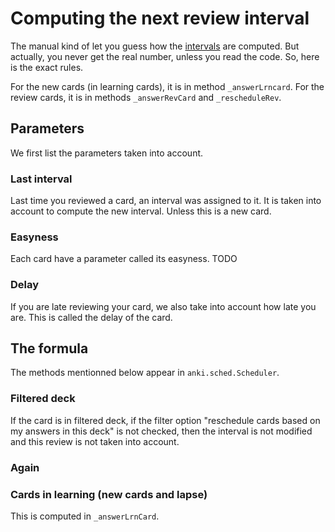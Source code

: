 # Computing the next review interval

The manual kind of let you guess how the
[intervals](https://apps.ankiweb.net/docs/manual.html#reviews) are
computed. But actually, you never get the real number, unless you read
the code. So, here is the exact rules.


For the new cards (in learning
cards), it is in method ```_answerLrncard```. For the review cards, it
is in methods ```_answerRevCard``` and ```_rescheduleRev```.

## Parameters
We first list the parameters taken into account.

### Last interval
Last time you reviewed a card, an interval was assigned to it. It is
taken into account to compute the new interval. Unless this is a new
card.

### Easyness
Each card have a parameter called its easyness. TODO

### Delay
If you are late reviewing your card, we also take into account how
late you are. This is called the delay of the card.

## The formula
The methods mentionned below appear in ```anki.sched.Scheduler```.

### Filtered deck
If the card is in filtered deck, if the filter option "reschedule
cards based on my answers in this deck" is not checked, then the
interval is not modified and this review is not taken into account.

### Again

### Cards in learning (new cards and lapse)
This is computed in ```_answerLrnCard```.
